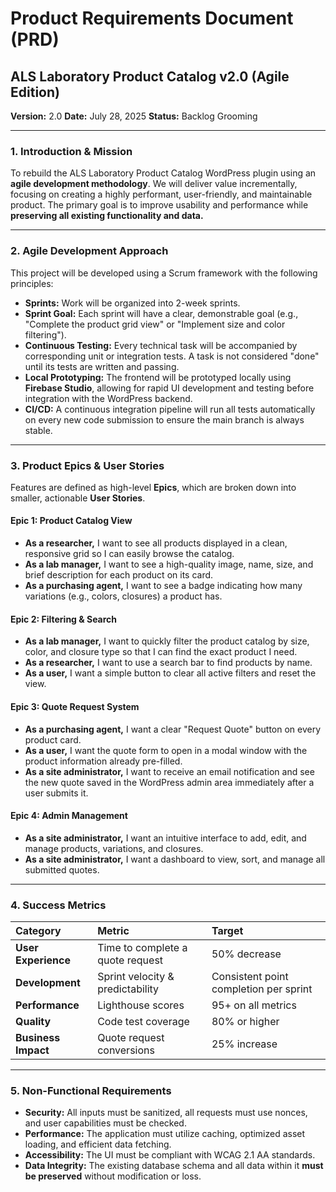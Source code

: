 # Product Requirements Document (PRD)
## ALS Laboratory Product Catalog v2.0 (Agile Edition)

**Version:** 2.0
**Date:** July 28, 2025
**Status:** Backlog Grooming

---

### 1. Introduction & Mission

To rebuild the ALS Laboratory Product Catalog WordPress plugin using an **agile development methodology**. We will deliver value incrementally, focusing on creating a highly performant, user-friendly, and maintainable product. The primary goal is to improve usability and performance while **preserving all existing functionality and data.**

---

### 2. Agile Development Approach

This project will be developed using a Scrum framework with the following principles:

* **Sprints:** Work will be organized into 2-week sprints.
* **Sprint Goal:** Each sprint will have a clear, demonstrable goal (e.g., "Complete the product grid view" or "Implement size and color filtering").
* **Continuous Testing:** Every technical task will be accompanied by corresponding unit or integration tests. A task is not considered "done" until its tests are written and passing.
* **Local Prototyping:** The frontend will be prototyped locally using **Firebase Studio**, allowing for rapid UI development and testing before integration with the WordPress backend.
* **CI/CD:** A continuous integration pipeline will run all tests automatically on every new code submission to ensure the main branch is always stable.

---

### 3. Product Epics & User Stories

Features are defined as high-level **Epics**, which are broken down into smaller, actionable **User Stories**.

#### Epic 1: Product Catalog View
* **As a researcher,** I want to see all products displayed in a clean, responsive grid so I can easily browse the catalog.
* **As a lab manager,** I want to see a high-quality image, name, size, and brief description for each product on its card.
* **As a purchasing agent,** I want to see a badge indicating how many variations (e.g., colors, closures) a product has.

#### Epic 2: Filtering & Search
* **As a lab manager,** I want to quickly filter the product catalog by size, color, and closure type so that I can find the exact product I need.
* **As a researcher,** I want to use a search bar to find products by name.
* **As a user,** I want a simple button to clear all active filters and reset the view.

#### Epic 3: Quote Request System
* **As a purchasing agent,** I want a clear "Request Quote" button on every product card.
* **As a user,** I want the quote form to open in a modal window with the product information already pre-filled.
* **As a site administrator,** I want to receive an email notification and see the new quote saved in the WordPress admin area immediately after a user submits it.

#### Epic 4: Admin Management
* **As a site administrator,** I want an intuitive interface to add, edit, and manage products, variations, and closures.
* **As a site administrator,** I want a dashboard to view, sort, and manage all submitted quotes.

---

### 4. Success Metrics

| Category | Metric | Target |
| :--- | :--- | :--- |
| **User Experience** | Time to complete a quote request | 50% decrease |
| **Development** | Sprint velocity & predictability | Consistent point completion per sprint |
| **Performance** | Lighthouse scores | 95+ on all metrics |
| **Quality** | Code test coverage | 80% or higher |
| **Business Impact** | Quote request conversions | 25% increase |

---

### 5. Non-Functional Requirements

* **Security:** All inputs must be sanitized, all requests must use nonces, and user capabilities must be checked.
* **Performance:** The application must utilize caching, optimized asset loading, and efficient data fetching.
* **Accessibility:** The UI must be compliant with WCAG 2.1 AA standards.
* **Data Integrity:** The existing database schema and all data within it **must be preserved** without modification or loss.